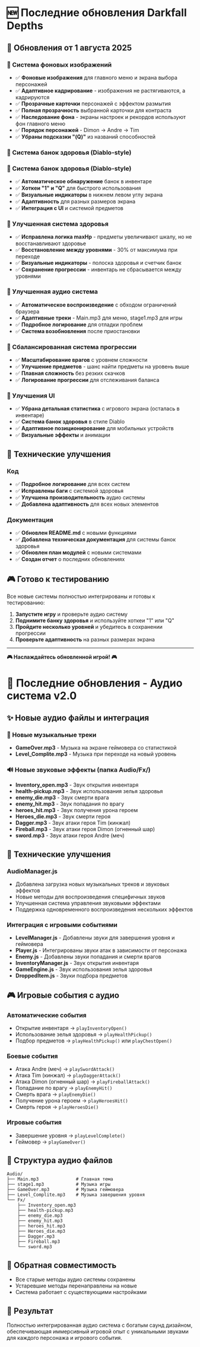 # 🆕 Последние обновления Darkfall Depths

## 📅 Обновления от 1 августа 2025

### 🎨 Система фоновых изображений
- ✅ **Фоновые изображения** для главного меню и экрана выбора персонажей
- ✅ **Адаптивное кадрирование** - изображения не растягиваются, а кадрируются
- ✅ **Прозрачные карточки** персонажей с эффектом размытия
- ✅ **Полная прозрачность** выбранной карточки для контраста
- ✅ **Наследование фона** - экраны настроек и рекордов используют фон главного меню
- ✅ **Порядок персонажей** - Dimon → Andre → Tim
- ✅ **Убраны подсказки "(Q)"** из названий способностей

### 🧪 Система банок здоровья (Diablo-style)

### 🧪 Система банок здоровья (Diablo-style)
- ✅ **Автоматическое обнаружение** банок в инвентаре
- ✅ **Хоткеи "1" и "Q"** для быстрого использования
- ✅ **Визуальные индикаторы** в нижнем левом углу экрана
- ✅ **Адаптивность** для разных размеров экрана
- ✅ **Интеграция с UI** и системой предметов

### 💚 Улучшенная система здоровья
- ✅ **Исправлена логика maxHp** - предметы увеличивают шкалу, но не восстанавливают здоровье
- ✅ **Восстановление между уровнями** - 30% от максимума при переходе
- ✅ **Визуальные индикаторы** - полоска здоровья и счетчик банок
- ✅ **Сохранение прогрессии** - инвентарь не сбрасывается между уровнями

### 🎵 Улучшенная аудио система
- ✅ **Автоматическое воспроизведение** с обходом ограничений браузера
- ✅ **Адаптивные треки** - Main.mp3 для меню, stage1.mp3 для игры
- ✅ **Подробное логирование** для отладки проблем
- ✅ **Система возобновления** после приостановки

### 👹 Сбалансированная система прогрессии
- ✅ **Масштабирование врагов** с уровнем сложности
- ✅ **Улучшение предметов** - шанс найти предметы на уровень выше
- ✅ **Плавная сложность** без резких скачков
- ✅ **Логирование прогрессии** для отслеживания баланса

### 🎨 Улучшения UI
- ✅ **Убрана детальная статистика** с игрового экрана (осталась в инвентаре)
- ✅ **Система банок здоровья** в стиле Diablo
- ✅ **Адаптивное позиционирование** для мобильных устройств
- ✅ **Визуальные эффекты** и анимации

## 🔧 Технические улучшения

### Код
- ✅ **Подробное логирование** для всех систем
- ✅ **Исправлены баги** с системой здоровья
- ✅ **Улучшена производительность** аудио системы
- ✅ **Добавлена адаптивность** для всех новых элементов

### Документация
- ✅ **Обновлен README.md** с новыми функциями
- ✅ **Добавлена техническая документация** для системы банок здоровья
- ✅ **Обновлен план модулей** с новыми системами
- ✅ **Создан отчет** о последних обновлениях

## 🎮 Готово к тестированию

Все новые системы полностью интегрированы и готовы к тестированию:

1. **Запустите игру** и проверьте аудио систему
2. **Поднимите банку здоровья** и используйте хоткеи "1" или "Q"
3. **Пройдите несколько уровней** и убедитесь в сохранении прогрессии
4. **Проверьте адаптивность** на разных размерах экрана

---

**🎮 Наслаждайтесь обновленной игрой! 🎮** 

# 🎵 Последние обновления - Аудио система v2.0

## ✨ Новые аудио файлы и интеграция

### 🎼 Новые музыкальные треки
- **GameOver.mp3** - Музыка на экране геймовера со статистикой
- **Level_Complite.mp3** - Музыка при переходе на новый уровень

### 🔊 Новые звуковые эффекты (папка Audio/Fx/)
- **Inventory_open.mp3** - Звук открытия инвентаря
- **health-pickup.mp3** - Звук использования зелья здоровья
- **enemy_die.mp3** - Звук смерти врага
- **enemy_hit.mp3** - Звук попадания по врагу
- **heroes_hit.mp3** - Звук получения урона героем
- **Heroes_die.mp3** - Звук смерти героя
- **Dagger.mp3** - Звук атаки героя Tim (кинжал)
- **Fireball.mp3** - Звук атаки героя Dimon (огненный шар)
- **sword.mp3** - Звук атаки героя Andre (меч)

## 🔧 Технические улучшения

### AudioManager.js
- Добавлена загрузка новых музыкальных треков и звуковых эффектов
- Новые методы для воспроизведения специфичных звуков
- Улучшенная система управления звуковыми эффектами
- Поддержка одновременного воспроизведения нескольких эффектов

### Интеграция с игровыми событиями
- **LevelManager.js** - Добавлены звуки для завершения уровня и геймовера
- **Player.js** - Интегрированы звуки атак в зависимости от персонажа
- **Enemy.js** - Добавлены звуки попадания и смерти врагов
- **InventoryManager.js** - Звук открытия инвентаря
- **GameEngine.js** - Звук использования зелья здоровья
- **DroppedItem.js** - Звуки подбора предметов

## 🎮 Игровые события с аудио

### Автоматические события
- Открытие инвентаря → `playInventoryOpen()`
- Использование зелья здоровья → `playHealthPickup()`
- Подбор предметов → `playHealthPickup()` или `playChestOpen()`

### Боевые события
- Атака Andre (меч) → `playSwordAttack()`
- Атака Tim (кинжал) → `playDaggerAttack()`
- Атака Dimon (огненный шар) → `playFireballAttack()`
- Попадание по врагу → `playEnemyHit()`
- Смерть врага → `playEnemyDie()`
- Получение урона героем → `playHeroesHit()`
- Смерть героя → `playHeroesDie()`

### Игровые события
- Завершение уровня → `playLevelComplete()`
- Геймовер → `playGameOver()`

## 📁 Структура аудио файлов
```
Audio/
├── Main.mp3              # Главная тема
├── stage1.mp3            # Музыка игры
├── GameOver.mp3          # Музыка геймовера
├── Level_Complite.mp3    # Музыка завершения уровня
└── Fx/
    ├── Inventory_open.mp3
    ├── health-pickup.mp3
    ├── enemy_die.mp3
    ├── enemy_hit.mp3
    ├── heroes_hit.mp3
    ├── Heroes_die.mp3
    ├── Dagger.mp3
    ├── Fireball.mp3
    └── sword.mp3
```

## 🔄 Обратная совместимость
- Все старые методы аудио системы сохранены
- Устаревшие методы перенаправлены на новые
- Система работает с существующими настройками

## 🚀 Результат
Полностью интегрированная аудио система с богатым саунд дизайном, обеспечивающая иммерсивный игровой опыт с уникальными звуками для каждого персонажа и игрового события. 